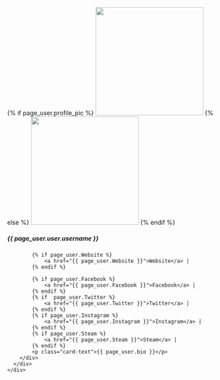 <div class="card mb-3">
    <div class="row g-0">
      <div class="col-md-2">
    {% if page_user.profile_pic %}
        <img src="{{ page_user.profile_pic.url }}" class="img-fluid rounded-start" width="250" height="250">
    {% else %}
        <img src="{% static 'GProfile/images/pfp.jpg' %}" class="img-fluid rounded-start" width="250" height="250">
    {% endif %}  
    </div>
      <div class="col-md-10">
        <div class="card-body">
          <h5 class="card-title">{{ page_user.user.username }}</h5>
          <p class="small text-muted">

            {% if page_user.Website %}
                <a href="{{ page_user.Website }}">Website</a> |
            {% endif %}

            {% if page_user.Facebook %}
                <a href="{{ page_user.Facebook }}">Facebook</a> |
            {% endif %}
            {% if  page_user.Twitter %}
                <a href="{{ page_user.Twitter }}">Twitter</a> |
            {% endif %}
            {% if page_user.Instagram %}
                <a href="{{ page_user.Instagram }}">Instagram</a> |
            {% endif %}
            {% if page_user.Steam %}
                <a href="{{ page_user.Steam }}">Steam</a> |
            {% endif %}
            <p class="card-text">{{ page_user.bio }}</p>
        </div>
      </div>
    </div>
  </div>